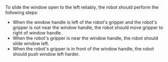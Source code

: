 To slide the window open to the left reliably, the robot should perform the following steps:
- When the window handle is left of the robot's gripper and the robot's gripper is not near the window handle, the robot should move gripper to right of window handle.
- When the robot's gripper is near the window handle, the robot should slide window left.
- When the robot's gripper is in front of the window handle, the robot should push window left harder.